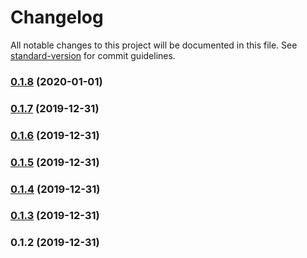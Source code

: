 # Changelog

All notable changes to this project will be documented in this file. See [standard-version](https://github.com/conventional-changelog/standard-version) for commit guidelines.

### [0.1.8](https://github.com/karoletrych/vue-cron-editor/compare/v0.1.7...v0.1.8) (2020-01-01)

### [0.1.7](https://github.com/karoletrych/vue-cron-editor/compare/v0.1.6...v0.1.7) (2019-12-31)

### [0.1.6](https://github.com/karoletrych/vue-cron-editor/compare/v0.1.5...v0.1.6) (2019-12-31)

### [0.1.5](https://github.com/karoletrych/vue-cron-editor/compare/v0.1.4...v0.1.5) (2019-12-31)

### [0.1.4](https://github.com/karoletrych/vue-cron-editor/compare/v0.1.3...v0.1.4) (2019-12-31)

### [0.1.3](https://github.com/karoletrych/vue-cron-editor/compare/v0.1.2...v0.1.3) (2019-12-31)

### 0.1.2 (2019-12-31)
